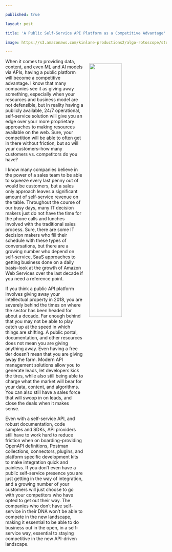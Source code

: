 ---
published: true
layout: post
title: 'A Public Self-Service API Platform as a Competitive Advantage'
image: https://s3.amazonaws.com/kinlane-productions2/algo-rotoscope/stories/old-gas-pumps.jpg
---

<p><img src="https://s3.amazonaws.com/kinlane-productions2/algo-rotoscope/stories/old-gas-pumps.jpg" width="45%" align="right" style="padding: 15px;" />
<p>When it comes to providing data, content, and even ML and AI models via APIs, having a public platform will become a competitive advantage. I know that many companies see it as giving away something, especially when your resources and business model are not defensible, but in reality having a publicly available, 24/7 operational, self-service solution will give you an edge over your more proprietary approaches to making resources available on the web. Sure, your competition will be able to often get in there without friction, but so will your customers–how many customers vs. competitors do you have?

<p>I know many companies believe in the power of a sales team to be able to squeeze every last penny out of would be customers, but a sales only approach leaves a significant amount of self-service revenue on the table. Throughout the course of our busy days, many IT decision makers just do not have the time for the phone calls and lunches involved with the traditional sales process. Sure, there are some IT decision makers who fill their schedule with these types of conversations, but there are a growing number who depend on self-service, SaaS approaches to getting business done on a daily basis–look at the growth of Amazon Web Services over the last decade if you need a reference point.

<p>If you think a public API platform involves giving away your intellectual property in 2018, you are severely behind the times on where the sector has been headed for about a decade. Far enough behind that you may not be able to play catch up at the speed in which things are shifting. A public portal, documentation, and other resources does not mean you are giving anything away. Even having a free tier doesn’t mean that you are giving away the farm. Modern API management solutions allow you to generate leads, let developers kick the tires, while also still being able to charge what the market will bear for your data, content, and algorithms. You can also still have a sales force that will swoop in on leads, and close the deals when it makes sense.

<p>Even with a self-service API, and robust documentation, code samples and SDKs, API providers still have to work hard to reduce friction when on boarding–providing OpenAPI definitions, Postman collections, connectors, plugins, and platform specific development kits to make integration quick and painless. If you don’t even have a public self-service presence you are just getting in the way of integration, and a growing number of your customers will just choose to go with your competitors who have opted to get out their way. The companies who don’t have self-service in their DNA won’t be able to compete in the new landscape, making it essential to be able to do business out in the open, in a self-service way, essential to staying competitive in the new API-driven landscape.


